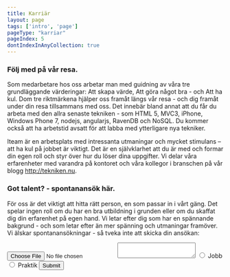 ```yaml
---
title: Karriär
layout: page
tags: ['intro', 'page']
pageType: "karriar"
pageIndex: 5
dontIndexInAnyCollection: true
---
```


### Följ med på vår resa.

Som medarbetare hos oss arbetar man med guidning av våra tre grundläggande värderingar: Att skapa värde, Att göra något bra - och Att ha kul. Dom tre riktmärkena hjälper oss framåt längs vår resa - och dig framåt under din resa tillsammans med oss. Det innebär bland annat att du får du arbeta med den allra senaste tekniken - som HTML 5, MVC3, iPhone, Windows Phone 7, nodejs, angularjs, RavenDB och NoSQL. Du kommer också att ha arbetstid avsatt för att labba med ytterligare nya tekniker.

Iteam är en arbetsplats med intressanta utmaningar och mycket stimulans – att ha kul på jobbet är viktigt. Det är en självklarhet att du är med och formar din egen roll och styr över hur du löser dina uppgifter. Vi delar våra erfarenheter med varandra på kontoret och våra kollegor i branschen på vår blogg http://tekniken.nu.

### Got talent? - spontanansök här.
För oss är det viktigt att hitta rätt person, en som passar in i vårt gäng. Det spelar ingen roll om du har en bra utbildning i grunden eller om du skaffat dig din erfarenhet på egen hand. Vi letar efter dig som har en spännande bakgrund - och som letar efter än mer spänning och utmaningar framöver. Vi älskar spontanansökningar - så tveka inte att skicka din ansökan:

<form action="">
  <input type="file">
  <textarea name="" id=""></textarea>
  <input type="radio" name="application" id="app-job">
  <label for="app-job">Jobb</label>
  <input type="radio" name="application" id="app-intern">
  <label for="app-intern">Praktik</label>
  <input type="submit">
</form>